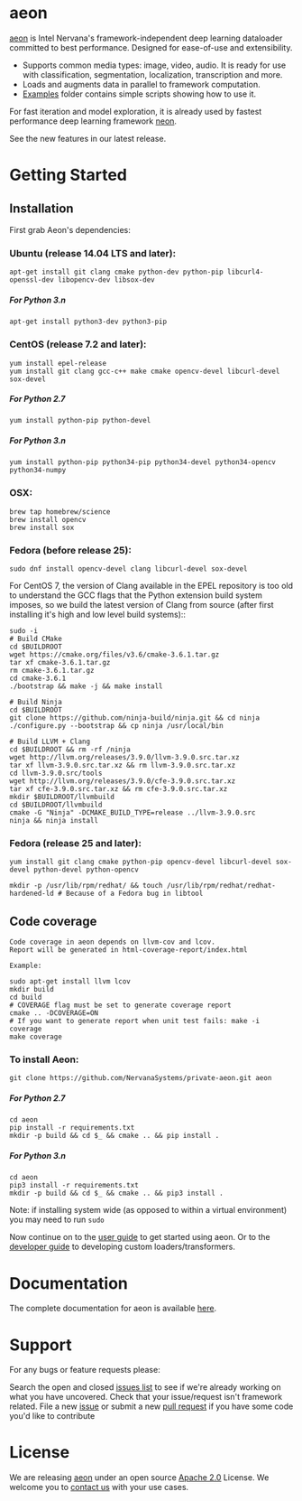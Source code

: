 # aeon

[aeon](https://github.com/NervanaSystems/aeon) is Intel Nervana's framework-independent deep learning dataloader committed to best performance. Designed for ease-of-use and extensibility.

- Supports common media types: image, video, audio. It is ready for use with classification, segmentation, localization, transcription and more.
- Loads and augments data in parallel to framework computation.
- [Examples](examples) folder contains simple scripts showing how to use it.

For fast iteration and model exploration, it is already used by fastest performance deep learning framework [neon](https://github.com/NervanaSystems/neon).

See the new features in our latest release. 

# Getting Started

## Installation

First grab Aeon's dependencies:

### Ubuntu (release 14.04 LTS and later):

    apt-get install git clang cmake python-dev python-pip libcurl4-openssl-dev libopencv-dev libsox-dev

##### For Python 3.n

    apt-get install python3-dev python3-pip

### CentOS (release 7.2 and later):

    yum install epel-release
    yum install git clang gcc-c++ make cmake opencv-devel libcurl-devel sox-devel

##### For Python 2.7

    yum install python-pip python-devel

##### For Python 3.n

    yum install python-pip python34-pip python34-devel python34-opencv python34-numpy

### OSX:

    brew tap homebrew/science
    brew install opencv
    brew install sox

### Fedora (before release 25):

    sudo dnf install opencv-devel clang libcurl-devel sox-devel

For CentOS 7, the version of Clang available in the EPEL repository is too old
to understand the GCC flags that the Python extension build system imposes, so
we build the latest version of Clang from source (after first installing it's
high and low level build systems)::

    sudo -i
    # Build CMake
    cd $BUILDROOT
    wget https://cmake.org/files/v3.6/cmake-3.6.1.tar.gz
    tar xf cmake-3.6.1.tar.gz
    rm cmake-3.6.1.tar.gz
    cd cmake-3.6.1
    ./bootstrap && make -j && make install

    # Build Ninja
    cd $BUILDROOT
    git clone https://github.com/ninja-build/ninja.git && cd ninja
    ./configure.py --bootstrap && cp ninja /usr/local/bin

    # Build LLVM + Clang
    cd $BUILDROOT && rm -rf /ninja
    wget http://llvm.org/releases/3.9.0/llvm-3.9.0.src.tar.xz
    tar xf llvm-3.9.0.src.tar.xz && rm llvm-3.9.0.src.tar.xz
    cd llvm-3.9.0.src/tools
    wget http://llvm.org/releases/3.9.0/cfe-3.9.0.src.tar.xz
    tar xf cfe-3.9.0.src.tar.xz && rm cfe-3.9.0.src.tar.xz
    mkdir $BUILDROOT/llvmbuild
    cd $BUILDROOT/llvmbuild
    cmake -G "Ninja" -DCMAKE_BUILD_TYPE=release ../llvm-3.9.0.src
    ninja && ninja install

### Fedora (release 25 and later):

    yum install git clang cmake python-pip opencv-devel libcurl-devel sox-devel python-devel python-opencv

    mkdir -p /usr/lib/rpm/redhat/ && touch /usr/lib/rpm/redhat/redhat-hardened-ld # Because of a Fedora bug in libtool

## Code coverage

    Code coverage in aeon depends on llvm-cov and lcov.
    Report will be generated in html-coverage-report/index.html

    Example:

    sudo apt-get install llvm lcov
    mkdir build
    cd build
    # COVERAGE flag must be set to generate coverage report
    cmake .. -DCOVERAGE=ON
    # If you want to generate report when unit test fails: make -i coverage
    make coverage

### To install Aeon:

    git clone https://github.com/NervanaSystems/private-aeon.git aeon

##### For Python 2.7

    cd aeon
    pip install -r requirements.txt
    mkdir -p build && cd $_ && cmake .. && pip install .

##### For Python 3.n

    cd aeon
    pip3 install -r requirements.txt
    mkdir -p build && cd $_ && cmake .. && pip3 install .

Note: if installing system wide (as opposed to within a virtual environment) you may need to run `sudo`

Now continue on to the [user guide](http://aeon.nervanasys.com/index.html/user_guide.html) to get started using aeon. Or to the
[developer guide](http://aeon.nervanasys.com/index.html/developer_guide.html) to developing custom loaders/transformers.

# Documentation

The complete documentation for aeon is available [here](aeon.nervanasys.com).

# Support

For any bugs or feature requests please:

Search the open and closed [issues list](https://github.com/NervanaSystems/aeon/issues) to see if we're already working on what you have uncovered.
Check that your issue/request isn't framework related.
File a new [issue](https://github.com/NervanaSystems/aeon/issues) or submit a new [pull request](https://github.com/NervanaSystems/aeon/pulls) if you have some code you'd like to contribute

# License

We are releasing [aeon](https://github.com/NervanaSystems/aeon) under an open source [Apache 2.0](https://www.apache.org/licenses/LICENSE-2.0) License. We welcome you to [contact us](info@nervanasys.com) with your use cases.
